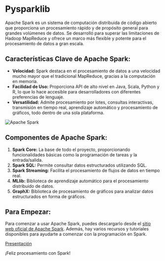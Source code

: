 # Pysparklib

Apache Spark es un sistema de computación distribuida de código abierto que proporciona un procesamiento rápido y de propósito general para grandes volúmenes de datos. Se desarrolló para superar las limitaciones de Hadoop MapReduce y ofrece un marco más flexible y potente para el procesamiento de datos a gran escala.

## Características Clave de Apache Spark:

- **Velocidad:** Spark destaca en el procesamiento de datos a una velocidad mucho mayor que el tradicional MapReduce, gracias a la computación en memoria.
- **Facilidad de Uso:** Proporciona API de alto nivel en Java, Scala, Python y R, lo que lo hace accesible para desarrolladores con diferentes preferencias de lenguaje.
- **Versatilidad:** Admite procesamiento por lotes, consultas interactivas, transmisión en tiempo real, aprendizaje automático y procesamiento de gráficos, todo dentro de una sola plataforma.

![Apache Spark](https://miro.medium.com/v2/resize:fit:1400/1*QWlL7znJ_pJSJIhrdCZfcA.png)

## Componentes de Apache Spark:

1. **Spark Core:** La base de todo el proyecto, proporcionando funcionalidades básicas como la programación de tareas y la entrada/salida.
2. **Spark SQL:** Permite consultar datos estructurados utilizando SQL.
3. **Spark Streaming:** Facilita el procesamiento de flujos de datos en tiempo real.
4. **MLlib:** Biblioteca de aprendizaje automático para el procesamiento distribuido de datos.
5. **GraphX:** Biblioteca de procesamiento de gráficos para analizar datos estructurados en forma de gráficos.

## Para Empezar:

Para comenzar a usar Apache Spark, puedes descargarlo desde el [sitio web oficial de Apache Spark](https://spark.apache.org/). Además, hay varios recursos y tutoriales disponibles para ayudarte a comenzar con la programación en Spark.

[Presentación](https://docs.google.com/presentation/d/1bhRxTo7rLZ1KqncpJt1iKgVE3o7CnOey6CCWynIhR00/edit?usp=sharing)

¡Feliz procesamiento con Spark!
